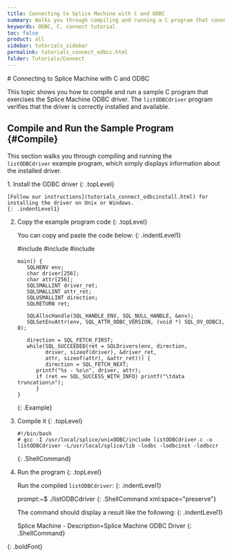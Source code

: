 ```yaml
---
title: Connecting to Splice Machine with C and ODBC
summary: Walks you through compiling and running a C program that connects to your Splice Machine database via our ODBC driver.&#xA;
keywords: ODBC, C, connect tutorial
toc: false
product: all
sidebar: tutorials_sidebar
permalink: tutorials_connect_odbcc.html
folder: Tutorials/Connect
---
```

<section>
<div class="TopicContent" data-swiftype-index="true" markdown="1">
# Connecting to Splice Machine with C and ODBC

This topic shows you how to compile and run a sample C program that
exercises the Splice Machine ODBC driver. The `listODBCdriver` program
verifies that the driver is correctly installed and available.

## Compile and Run the Sample Program   {#Compile}

This section walks you through compiling and running the
`listODBCdriver` example program, which simply displays information
about the installed driver.

<div class="opsStepsList" markdown="1">
1.  Install the ODBC driver
    {: .topLevel}
    
    [Follow our instructions](tutorials_connect_odbcinstall.html) for
    installing the driver on Unix or Windows.
    {: .indentLevel1}

2.  Copy the example program code
    {: .topLevel}
    
    You can copy and paste the code below:
    {: .indentLevel1}
    
    <div class="preWrapperWide" markdown="1">
        #include <stdio.h>
        #include <sql.h>
        #include <sqlext.h>
        
        main() {
           SQLHENV env;
           char driver[256];
           char attr[256];
           SQLSMALLINT driver_ret;
           SQLSMALLINT attr_ret;
           SQLUSMALLINT direction;
           SQLRETURN ret;
        
           SQLAllocHandle(SQL_HANDLE_ENV, SQL_NULL_HANDLE, &env);
           SQLSetEnvAttr(env, SQL_ATTR_ODBC_VERSION, (void *) SQL_OV_ODBC3, 0);
        
           direction = SQL_FETCH_FIRST;
           while(SQL_SUCCEEDED(ret = SQLDrivers(env, direction,
                 driver, sizeof(driver), &driver_ret,
                 attr, sizeof(attr), &attr_ret))) {
                 direction = SQL_FETCH_NEXT;
              printf("%s - %s\n", driver, attr);
              if (ret == SQL_SUCCESS_WITH_INFO) printf("\tdata truncation\n");
              }
        }                    
    {: .Example}
    
    </div>

3.  Compile it
    {: .topLevel}
    
    <div class="preWrapperWide" markdown="1">
        
        #!/bin/bash
        # gcc -I /usr/local/splice/unixODBC/include listODBCdriver.c -o listODBCdriver -L/usr/local/splice/lib -lodbc -lodbcinst -lodbccr
    {: .ShellCommand}
    
    </div>

4.  Run the program
    {: .topLevel}
    
    Run the compiled `listODBCdriver`:
    {: .indentLevel1}
    
    <div class="preWrapper" markdown="1">
        prompt:~$ ./listODBCdriver
    {: .ShellCommand xml:space="preserve"}
    
    </div>
    
    The command should display a result like the following:
    {: .indentLevel1}
    
    <div class="preWrapper" markdown="1">
        Splice Machine - Description=Splice Machine ODBC Driver
    {: .ShellCommand}
    
    </div>
{: .boldFont}

</div>
</div>
</section>

